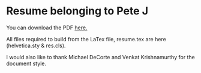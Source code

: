 Resume belonging to Pete J
===

You can download the PDF [here.](https://github.com/PeteJodo/resume/blob/master/resume.pdf?raw=true)

All files required to build from the LaTex file, resume.tex are here (helvetica.sty & res.cls).

I would also like to thank Michael DeCorte and Venkat Krishnamurthy for the document style.
